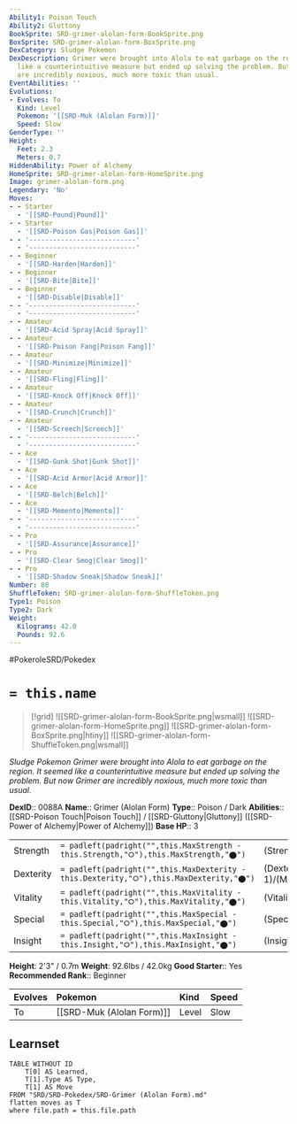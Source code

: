 ```yaml
---
Ability1: Poison Touch
Ability2: Gluttony
BookSprite: SRD-grimer-alolan-form-BookSprite.png
BoxSprite: SRD-grimer-alolan-form-BoxSprite.png
DexCategory: Sludge Pokemon
DexDescription: Grimer were brought into Alola to eat garbage on the region. It seemed
  like a counterintuitive measure but ended up solving the problem. But now Grimer
  are incredibly noxious, much more toxic than usual.
EventAbilities: ''
Evolutions:
- Evolves: To
  Kind: Level
  Pokemon: '[[SRD-Muk (Alolan Form)]]'
  Speed: Slow
GenderType: ''
Height:
  Feet: 2.3
  Meters: 0.7
HiddenAbility: Power of Alchemy
HomeSprite: SRD-grimer-alolan-form-HomeSprite.png
Image: grimer-alolan-form.png
Legendary: 'No'
Moves:
- - Starter
  - '[[SRD-Pound|Pound]]'
- - Starter
  - '[[SRD-Poison Gas|Poison Gas]]'
- - '---------------------------'
  - '---------------------------'
- - Beginner
  - '[[SRD-Harden|Harden]]'
- - Beginner
  - '[[SRD-Bite|Bite]]'
- - Beginner
  - '[[SRD-Disable|Disable]]'
- - '---------------------------'
  - '---------------------------'
- - Amateur
  - '[[SRD-Acid Spray|Acid Spray]]'
- - Amateur
  - '[[SRD-Poison Fang|Poison Fang]]'
- - Amateur
  - '[[SRD-Minimize|Minimize]]'
- - Amateur
  - '[[SRD-Fling|Fling]]'
- - Amateur
  - '[[SRD-Knock Off|Knock Off]]'
- - Amateur
  - '[[SRD-Crunch|Crunch]]'
- - Amateur
  - '[[SRD-Screech|Screech]]'
- - '---------------------------'
  - '---------------------------'
- - Ace
  - '[[SRD-Gunk Shot|Gunk Shot]]'
- - Ace
  - '[[SRD-Acid Armor|Acid Armor]]'
- - Ace
  - '[[SRD-Belch|Belch]]'
- - Ace
  - '[[SRD-Memento|Memento]]'
- - '---------------------------'
  - '---------------------------'
- - Pro
  - '[[SRD-Assurance|Assurance]]'
- - Pro
  - '[[SRD-Clear Smog|Clear Smog]]'
- - Pro
  - '[[SRD-Shadow Sneak|Shadow Sneak]]'
Number: 88
ShuffleToken: SRD-grimer-alolan-form-ShuffleToken.png
Type1: Poison
Type2: Dark
Weight:
  Kilograms: 42.0
  Pounds: 92.6
---
```


#PokeroleSRD/Pokedex

# `= this.name`

> [!grid]
> ![[SRD-grimer-alolan-form-BookSprite.png|wsmall]]
> ![[SRD-grimer-alolan-form-HomeSprite.png]]
> ![[SRD-grimer-alolan-form-BoxSprite.png|htiny]]
> ![[SRD-grimer-alolan-form-ShuffleToken.png|wsmall]]


*Sludge Pokemon*
*Grimer were brought into Alola to eat garbage on the region. It seemed like a counterintuitive measure but ended up solving the problem. But now Grimer are incredibly noxious, much more toxic than usual.*

**DexID**:: 0088A
**Name**:: Grimer (Alolan Form)
**Type**:: Poison / Dark
**Abilities**:: [[SRD-Poison Touch|Poison Touch]] / [[SRD-Gluttony|Gluttony]] ([[SRD-Power of Alchemy|Power of Alchemy]])
**Base HP**:: 3

|           |                                                                                        |                                          |
| --------- | -------------------------------------------------------------------------------------- | ---------------------------------------- |
| Strength  | `= padleft(padright("",this.MaxStrength - this.Strength,"⭘"),this.MaxStrength,"⬤")`    | (Strength::2)/(MaxStrength::5)   |
| Dexterity | `= padleft(padright("",this.MaxDexterity - this.Dexterity,"⭘"),this.MaxDexterity,"⬤")` | (Dexterity:: 1)/(MaxDexterity::3) |
| Vitality  | `= padleft(padright("",this.MaxVitality - this.Vitality,"⭘"),this.MaxVitality,"⬤")`    | (Vitality::2)/(MaxVitality::4)   |
| Special   | `= padleft(padright("",this.MaxSpecial - this.Special,"⭘"),this.MaxSpecial,"⬤")`       | (Special::1)/(MaxSpecial::3)     |
| Insight   | `= padleft(padright("",this.MaxInsight - this.Insight,"⭘"),this.MaxInsight,"⬤")`       | (Insight::2)/(MaxInsight::4)     |

**Height**: 2'3" / 0.7m
**Weight**: 92.6lbs / 42.0kg
**Good Starter**:: Yes
**Recommended Rank**:: Beginner

| Evolves   | Pokemon                   | Kind   | Speed   |
|:----------|:--------------------------|:-------|:--------|
| To        | [[SRD-Muk (Alolan Form)]] | Level  | Slow    |

## Learnset

```dataview
TABLE WITHOUT ID
    T[0] AS Learned,
    T[1].Type AS Type,
    T[1] AS Move
FROM "SRD/SRD-Pokedex/SRD-Grimer (Alolan Form).md"
flatten moves as T
where file.path = this.file.path
```
